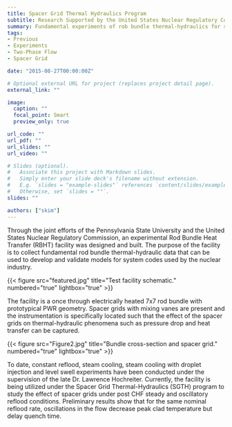 ```yaml
---
title: Spacer Grid Thermal Hydraulics Program
subtitle: Research Supported by the United States Nuclear Regulatory Commission
summary: Fundamental experiments of rob bundle thermal-hydraulics for system codes in the Nuclear Industry.
tags:
- Previous
- Experiments
- Two-Phase Flow
- Spacer Grid

date: "2015-08-27T00:00:00Z"

# Optional external URL for project (replaces project detail page).
external_link: ""

image:
  caption: ""
  focal_point: Smart
  preview_only: true

url_code: ""
url_pdf: ""
url_slides: ""
url_video: ""

# Slides (optional).
#   Associate this project with Markdown slides.
#   Simply enter your slide deck's filename without extension.
#   E.g. `slides = "example-slides"` references `content/slides/example-slides.md`.
#   Otherwise, set `slides = ""`.
slides: ""

authors: ["skim"]
---
```


Through the joint efforts of the Pennsylvania State University and the United States Nuclear Regulatory Commission, an experimental Rod Bundle Heat Transfer (RBHT) facility was designed and built. The purpose of the facility is to collect fundamental rod bundle thermal-hydraulic data that can be used to develop and validate models for system codes used by the nuclear industry.

{{< figure src="featured.jpg" title="Test facility schematic." numbered="true" lightbox="true" >}}

The facility is a once through electrically heated 7x7 rod bundle with prototypical PWR geometry. Spacer grids with mixing vanes are present and the instrumentation is specifically located such that the effect of the spacer grids on thermal-hydraulic phenomena such as pressure drop and heat transfer can be captured.

{{< figure src="Figure2.jpg" title="Bundle cross-section and spacer grid." numbered="true" lightbox="true" >}}

To date, constant reflood, steam cooling, steam cooling with droplet injection and level swell experiments have been conducted under the supervision of the late Dr. Lawrence Hochreiter. Currently, the facility is being utilized under the Spacer Grid Thermal-Hydraulics (SGTH) program to study the effect of spacer grids under post CHF steady and oscillatory reflood conditions. Preliminary results show that for the same nominal reflood rate, oscillations in the flow decrease peak clad temperature but delay quench time.
